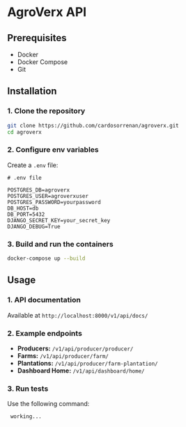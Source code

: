 

# AgroVerx API

## Prerequisites

- Docker
- Docker Compose
- Git

## Installation

### 1. Clone the repository

```bash
git clone https://github.com/cardosorrenan/agroverx.git
cd agroverx
```

### 2. Configure env variables

Create a `.env` file:

```env
# .env file

POSTGRES_DB=agroverx
POSTGRES_USER=agroverxuser
POSTGRES_PASSWORD=yourpassword
DB_HOST=db
DB_PORT=5432
DJANGO_SECRET_KEY=your_secret_key
DJANGO_DEBUG=True

```

### 3. Build and run the containers

```bash
docker-compose up --build
```

## Usage

### 1. API documentation

Available at `http://localhost:8000/v1/api/docs/` 

### 2. Example endpoints

- **Producers:** `/v1/api/producer/producer/`
- **Farms:** `/v1/api/producer/farm/`
- **Plantations:** `/v1/api/producer/farm-plantation/`
- **Dashboard Home:** `/v1/api/dashboard/home/`

### 3. Run tests

Use the following command:

```bash
 working...
```
